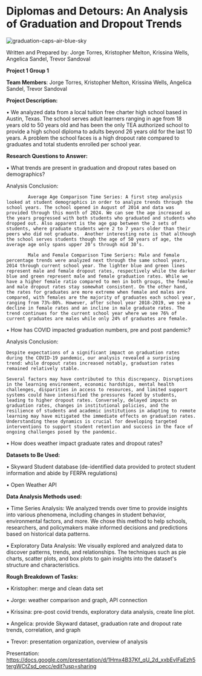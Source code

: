 # **Diplomas and Detours:** An Analysis of Graduation and Dropout Trends

![graduation-caps-air-blue-sky](https://github.com/trjb17/project-1/assets/162597320/8e67586b-bde8-43f5-8e39-591a2cb7bc1b)

Written and Prepared by: Jorge Torres, Kristopher Melton, Krissina Wells, Angelica Sandel, Trevor Sandoval

**Project 1 Group 1**

**Team Members**: Jorge Torres, Kristopher Melton, Krissina Wells, Angelica Sandel, Trevor Sandoval

**Project Description:**

•	We analyzed data from a local tuition free charter high school based in Austin, Texas. The school serves adult learners ranging in age from 18 years old to 50 years old and has been the only TEA authorized school to provide a high school diploma to adults beyond 26 years old for the last 10 years. A problem the school faces is a high dropout rate compared to graduates and total students enrolled per school year. 



**Research Questions to Answer:** 

•	What trends are present in graduation and dropout rates based on demographics?
  
  Analysis Conclusion:
            
            Average Age Comparison Time Series: A first step analysis looked at student demographics in order to analyze trends through the school years. The school opened in August of 2014 and data was provided through this month of 2024. We can see the age increased as the years progressed with both students who graduated and students who dropped out. Also apparent is the age gap between the 2 sets of students, where graduate students were 2 to 7 years older than their peers who did not graduate.  Another interesting note is that although the school serves students though the age of 50 years of age, the average age only spans upper 20’s through mid 30’s. 
            
            Male and Female Comparison Time Seriers: Male and female percentage trends were analyzed next through the same school years, 2014 through current school year. The lighter blue and green lines represent male and female dropout rates, respectively while the darker blue and green represent male and female graduation rates. While we have a higher female ratio compared to men in both groups, the female and male dropout rates stay somewhat consistent. On the other hand, the rates for graduates are more extreme when female and males are compared, with females are the majority of graduates each school year, ranging from 73%-80%. However, after school year 2018-2019, we see a decline in female rates and an incline in male graduate rates. The trend continues for the current school year where we see 76% of current graduates are males while only 24% of graduates are female. 
            
•	How has COVID impacted graduation numbers, pre and post pandemic?

  Analysis Conclusion:

    Despite expectations of a significant impact on graduation rates during the COVID-19 pandemic, our analysis revealed a surprising trend: while dropout rates increased notably, graduation rates remained relatively stable.

    Several factors may have contributed to this discrepancy. Disruptions in the learning environment, economic hardships, mental health challenges, disparities in access to resources, and limited support systems could have intensified the pressures faced by students, leading to higher dropout rates. Conversely, delayed impacts on graduation rates, changes in institutional policies, and the resilience of students and academic institutions in adapting to remote learning may have mitigated the immediate effects on graduation rates. Understanding these dynamics is crucial for developing targeted interventions to support student retention and success in the face of ongoing challenges posed by the pandemic.


•	How does weather impact graduate rates and dropout rates?



**Datasets to Be Used:**

•	Skyward Student database (de-identified data provided to protect student information and abide by FERPA regulations)

•	Open Weather API



**Data Analysis Methods used:** 

• Time Series Analysis: We analyzed trends over time to provide insights into various phenomena, including changes in student behavior, environmental factors, and more. We chose this method to help schools, researchers, and policymakers make informed decisions and predictions based on historical data patterns.

• Exploratory Data Analysis: We visually explored and analyzed data to discover patterns, trends, and relationships. The techniques such as pie charts, scatter plots, and box plots to gain insights into the dataset's structure and characteristics.



**Rough Breakdown of Tasks:**

•	Kristopher: merge and clean data set

•	Jorge: weather comparison and graph, API connection

•	Krissina: pre-post covid trends, exploratory data analysis, create line plot.

•	Angelica: provide Skyward dataset, graduation rate and dropout rate trends, correlation, and graph

•	Trevor: presentation organization, overview of analysis


Presentation: https://docs.google.com/presentation/d/1Hmx4B37Kf_qU_2d_xxbEvlFaEzh5tergWCtZsd_oecc/edit?usp=sharing
